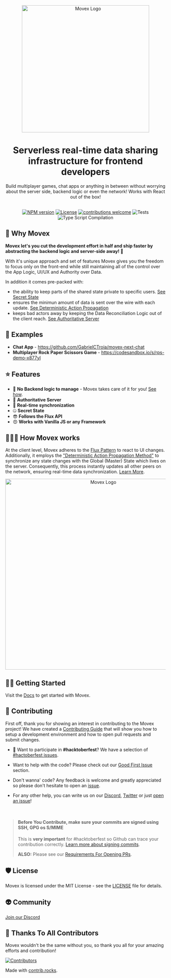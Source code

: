 <div align="center">
<picture width="400">
  <source media="(prefers-color-scheme: dark)" srcset="https://user-images.githubusercontent.com/2099521/242976573-84d1ea96-1859-43a7-ac0c-d2f1e0f1b882.png" width="400">
  <img alt="Movex Logo" src="https://user-images.githubusercontent.com/2099521/242976534-60d063cd-3283-45e3-aac5-bd8ed0eb8946.png" width="400">
</picture>
</div>

<div align="center">
  <h1>Serverless real-time data sharing infrastructure for frontend developers</h1>
  Build multiplayer games, chat apps or anything in between without worrying about the server side, backend logic or even the network! Works with React out of the box!
</div>

<br/>
<div align="center">

[![NPM version][npm-image]][npm-url]
[![License][license-image]][license-url]
[![contributions welcome](https://img.shields.io/badge/contributions-welcome-brightgreen.svg?style=flat)](https://github.com/dwyl/esta/issues)
![Tests](https://github.com/movesthatmatter/movex/actions/workflows/test.yml/badge.svg)
![Type Script Compilation](https://github.com/movesthatmatter/movex/actions/workflows/tsc-compiler.yml/badge.svg)


[npm-url]: https://npmjs.org/package/movex
[npm-image]: https://img.shields.io/badge/dynamic/json?color=orange&label=movex&query=version&url=https%3A%2F%2Fraw.githubusercontent.com%2Fmovesthatmatter%2Fmovex%2Fmain%2Flibs%2Fmovex%2Fpackage.json
[license-image]: https://img.shields.io/badge/license-MIT-green
[license-url]: https://github.com/movesthatmatter/movex/blob/main/LICENSE

</div>

## 🧐 Why Movex

__Movex let's you cut the development effort in half and ship faster by abstracting the backend logic and server-side away! 🎉__

With it's unique approach and set of features Movex gives you the freedom to focus only on the front-end while still maintaining all of the control over the App Logic, UI/UX and Authority over Data.

In addition it comes pre-packed with:
- the ability to keep parts of the shared state private to specific users. [See Secret State](https://www.movex.dev/docs/features/secret_state)
- ensures the minimun amount of data is sent over the wire with each update. [See Deterministic Action Propagation](https://www.movex.dev/docs/features/functional)
- keeps bad actors away by keeping the Data Reconciliation Logic out of the client reach. [See Authoritative Server](https://www.movex.dev/docs/features/server_authoritative)


## 🚀 Examples

- **Chat App** - https://github.com/GabrielCTroia/movex-next-chat
- **Multiplayer Rock Paper Scissors Game** - https://codesandbox.io/s/rps-demo-x877yl

## ⭐️ Features
- 🤯 __No Backend logic to manage__ - Movex takes care of it for you! [See how](https://www.movex.dev/docs/features/frontend_only).
- 👑 __Authoritative Server__
- 🤩 __Real-time synchronization__
- 🤐 __Secret State__
- 😎 __Follows the Flux API__
- 😍 __Works with Vanilla JS or any Framework__

## 🧙🏽‍♂️ How Movex works

At the client level, Movex adheres to the [Flux Pattern](https://medium.com/weekly-webtips/flux-pattern-architecture-in-react-35d0b55313f6) to react to UI changes. Additionally, it employs the ["Deterministic Action Propagation Method"](https://www.movex.dev/docs/features/functional#determinstic-action-propagation) to synchronize any state changes with the Global (Master) State which lives on the server. Consequently, this process instantly updates all other peers on the network, ensuring real-time data synchronization. [Learn More](https://www.movex.dev/docs/how).

<div align="center">
<picture width="600">
  <source media="(prefers-color-scheme: dark)" srcset="https://github.com/movesthatmatter/movex/assets/2099521/6d0f8707-b5b3-49f8-aea9-e7f47d70f18f" width="600">
  <img alt="Movex Logo" src="https://github.com/movesthatmatter/movex/assets/2099521/944a5c70-f6cf-42d3-a8b9-0b526099ca1e" width="600">
</picture>
</div>

## 👩‍💻 Getting Started

Visit the [Docs](https://www.movex.dev/docs/overview/get_started) to get started with Movex.

## 🙏 Contributing

First off, thank you for showing an interest in contributing to the Movex project! We have created a [Contributing Guide](https://github.com/movesthatmatter/movex/blob/main/CONTRIBUTING.md) that will show you how to setup a development environment and how to open pull requests and submit changes.

- 🚀 Want to participate in **#hacktoberfest**?
We have a selection of [#hactoberfest issues](https://github.com/movesthatmatter/movex/issues?q=is%3Aissue+is%3Aopen+label%3Ahacktoberfest).

- Want to help with the code?
Please check out our [Good First Issue](https://github.com/movesthatmatter/movex/issues?q=is%3Aissue+is%3Aopen+label%3A%22good+first+issue%22) section.

- Don't wanna' code?
Any feedback is welcome and greatly appreciated so please don't hesitate to open an [issue](https://github.com/movesthatmatter/movex/issues).

- For any other help, you can write us on our [Discord](https://discord.gg/N8k447EmBh), [Twitter](https://twitter.com/gctroia) or just [open an issue](https://github.com/movesthatmatter/movex/issues)!

<br/>

> #### Before You Contribute, make sure your commits are signed using SSH, GPG os S/MIME
> This is **very important** for #hacktoberfest so Github can trace your contribution correctly.
> [Learn more about signing commits](https://docs.github.com/en/authentication/managing-commit-signature-verification/about-commit-signature-verification).
>
> **ALSO:** Please see our [Requirements For Opening PRs](https://github.com/movesthatmatter/movex/blob/main/CONTRIBUTING.md#opening-pull-request-requirements).

## 🛡️ License

Movex is licensed under the MIT License - see the [LICENSE](https://github.com/movesthatmatter/movex/blob/main/LICENSE) file for details.

## 👽 Community

[Join our Discord](https://discord.gg/N8k447EmBh)

## 🥷 Thanks To All Contributors

Movex wouldn't be the same without you, so thank you all for your amazing efforts and contribution! 

<a href="https://github.com/movesthatmatter/movex/graphs/contributors">
  <img src="https://contrib.rocks/image?repo=movesthatmatter/movex&v=2" alt="Contributors" />
</a>

Made with [contrib.rocks](https://contrib.rocks).
